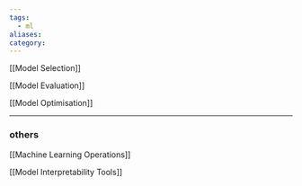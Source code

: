 ```yaml
---
tags:
  - ml
aliases: 
category:
---
```

[[Model Selection]]

[[Model Evaluation]]

[[Model Optimisation]]

---
### others

[[Machine Learning Operations]]

[[Model Interpretability Tools]]